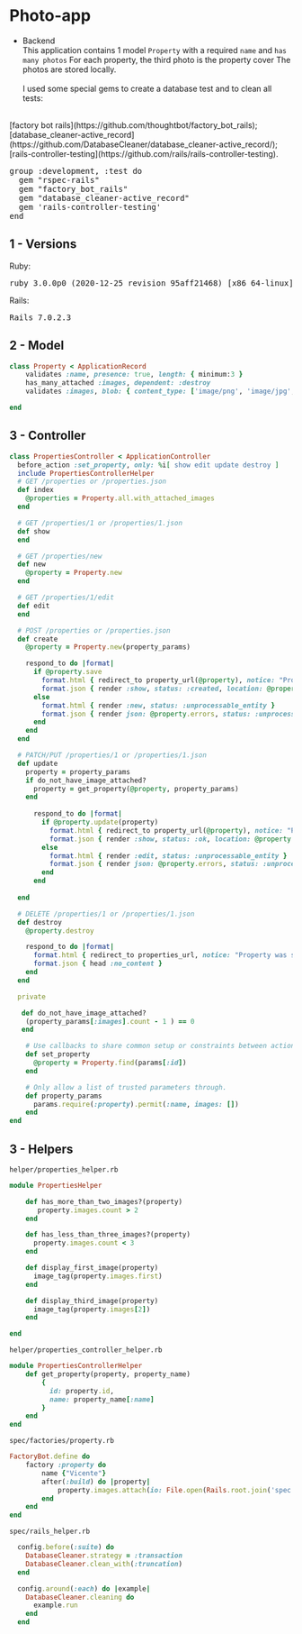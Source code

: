 # Photo-app

* Backend <br>
This application contains 1 model `Property` with a required `name` and `has many photos`
For each property, the third photo is the property cover
The photos are stored locally.
<br><br>
I used some special gems to create a database test and to clean all tests:
<br>
[factory bot rails](https://github.com/thoughtbot/factory_bot_rails); 
<br>
[database_cleaner-active_record](https://github.com/DatabaseCleaner/database_cleaner-active_record/); 
<br>
[rails-controller-testing](https://github.com/rails/rails-controller-testing).
<pre>
group :development, :test do
  gem "rspec-rails"
  gem "factory_bot_rails"
  gem "database_cleaner-active_record"
  gem 'rails-controller-testing'
end
</pre>


## 1 - Versions
 Ruby:
<pre>ruby 3.0.0p0 (2020-12-25 revision 95aff21468) [x86_64-linux]</pre>

 Rails:
<pre>Rails 7.0.2.3
</pre>

## 2 - Model

```ruby 
class Property < ApplicationRecord
    validates :name, presence: true, length: { minimum:3 }
    has_many_attached :images, dependent: :destroy
    validates :images, blob: { content_type: ['image/png', 'image/jpg', 'image/jpeg'] }

end
```
## 3 - Controller
```ruby
class PropertiesController < ApplicationController
  before_action :set_property, only: %i[ show edit update destroy ]
  include PropertiesControllerHelper
  # GET /properties or /properties.json
  def index
    @properties = Property.all.with_attached_images
  end

  # GET /properties/1 or /properties/1.json
  def show
  end

  # GET /properties/new
  def new
    @property = Property.new
  end

  # GET /properties/1/edit
  def edit
  end

  # POST /properties or /properties.json
  def create
    @property = Property.new(property_params)

    respond_to do |format|
      if @property.save
        format.html { redirect_to property_url(@property), notice: "Property was successfully created." }
        format.json { render :show, status: :created, location: @property }
      else
        format.html { render :new, status: :unprocessable_entity }
        format.json { render json: @property.errors, status: :unprocessable_entity }
      end
    end
  end

  # PATCH/PUT /properties/1 or /properties/1.json
  def update
    property = property_params
    if do_not_have_image_attached?
      property = get_property(@property, property_params) 
    end
    
      respond_to do |format|
        if @property.update(property)
          format.html { redirect_to property_url(@property), notice: "Property was successfully updated." }
          format.json { render :show, status: :ok, location: @property }
        else
          format.html { render :edit, status: :unprocessable_entity }
          format.json { render json: @property.errors, status: :unprocessable_entity }
        end
      end
   
  end

  # DELETE /properties/1 or /properties/1.json
  def destroy
    @property.destroy

    respond_to do |format|
      format.html { redirect_to properties_url, notice: "Property was successfully destroyed." }
      format.json { head :no_content }
    end
  end

  private

   def do_not_have_image_attached?
    (property_params[:images].count - 1 ) == 0
   end

    # Use callbacks to share common setup or constraints between actions.
    def set_property
      @property = Property.find(params[:id])
    end

    # Only allow a list of trusted parameters through.
    def property_params
      params.require(:property).permit(:name, images: [])
    end
end
```

## 3 - Helpers
`helper/properties_helper.rb`
```ruby
module PropertiesHelper

    def has_more_than_two_images?(property)
       property.images.count > 2
    end

    def has_less_than_three_images?(property)
      property.images.count < 3
    end

    def display_first_image(property)
      image_tag(property.images.first)
    end

    def display_third_image(property)
      image_tag(property.images[2])
    end

end
```
`helper/properties_controller_helper.rb`
```ruby
module PropertiesControllerHelper
    def get_property(property, property_name)
        { 
          id: property.id,  
          name: property_name[:name] 
        } 
    end
end
```

`spec/factories/property.rb`
```ruby
FactoryBot.define do 
    factory :property do 
        name {"Vicente"}
        after(:build) do |property|
            property.images.attach(io: File.open(Rails.root.join('spec', 'factories', 'images', 'pacaça.jpeg')), filename: 'pacaça.jpeg', content_type: 'image/jpeg')
        end
    end
end
```

`spec/rails_helper.rb`

```ruby
  config.before(:suite) do
    DatabaseCleaner.strategy = :transaction
    DatabaseCleaner.clean_with(:truncation)
  end

  config.around(:each) do |example|
    DatabaseCleaner.cleaning do
      example.run
    end
  end
```

```````````````
